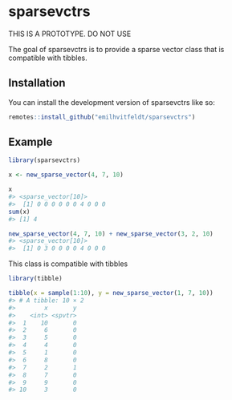 
<!-- README.md is generated from README.Rmd. Please edit that file -->

# sparsevctrs

<!-- badges: start -->
<!-- badges: end -->

THIS IS A PROTOTYPE. DO NOT USE

The goal of sparsevctrs is to provide a sparse vector class that is
compatible with tibbles.

## Installation

You can install the development version of sparsevctrs like so:

``` r
remotes::install_github("emilhvitfeldt/sparsevctrs")
```

## Example

``` r
library(sparsevctrs)

x <- new_sparse_vector(4, 7, 10)

x
#> <sparse_vector[10]>
#>  [1] 0 0 0 0 0 0 4 0 0 0
sum(x)
#> [1] 4

new_sparse_vector(4, 7, 10) + new_sparse_vector(3, 2, 10)
#> <sparse_vector[10]>
#>  [1] 0 3 0 0 0 0 4 0 0 0
```

This class is compatible with tibbles

``` r
library(tibble)

tibble(x = sample(1:10), y = new_sparse_vector(1, 7, 10))
#> # A tibble: 10 × 2
#>        x       y
#>    <int> <spvtr>
#>  1    10       0
#>  2     6       0
#>  3     5       0
#>  4     4       0
#>  5     1       0
#>  6     8       0
#>  7     2       1
#>  8     7       0
#>  9     9       0
#> 10     3       0
```
